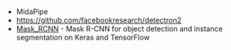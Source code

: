 - MidaPipe
- https://github.com/facebookresearch/detectron2
- [Mask_RCNN](https://github.com/matterport/Mask_RCNN) - Mask R-CNN for object detection and instance segmentation on Keras and TensorFlow
